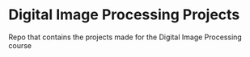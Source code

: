 # Digital Image Processing Projects
Repo that contains the projects made for the Digital Image Processing course
